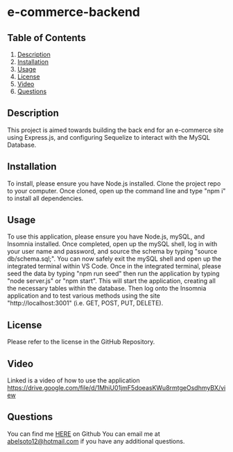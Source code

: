 # e-commerce-backend

## Table of Contents
1. [Description](#description)
2. [Installation](#installation)
3. [Usage](#usage)
4. [License](#license)
5. [Video](#video)
6. [Questions](#questions)

## Description
This project is aimed towards building the back end for an e-commerce site using Express.js, and configuring Sequelize to interact with the MySQL Database. 

## Installation
To install, please ensure you have Node.js installed. Clone the project repo to your computer. Once cloned, open up the command line and type "npm i" to install all dependencies.

## Usage 
To use this application, please ensure you have Node.js, mySQL, and Insomnia installed. Once completed, open up the mySQL shell, log in with your user name and password, and source the schema by typing "source db/schema.sql;". You can now safely exit the mySQL shell and open up the integrated terminal within VS Code. Once in the integrated terminal, please seed the data by typing "npm run seed" then run the application by typing "node server.js" or "npm start". This will start the application, creating all the necessary tables within the database. Then log onto the Insomnia application and to test various methods using the site "http://localhost:3001" (i.e. GET, POST, PUT, DELETE).
## License 
Please refer to the license in the GitHub Repository.

## Video 
Linked is a video of how to use the application https://drive.google.com/file/d/1MhiU01jmF5doeasKWu8rmtgeOsdhmyBX/view

## Questions 
You can find me [HERE](https://github.com/asoto225) on Github
You can email me at abelsoto12@hotmail.com if you have any additional questions.